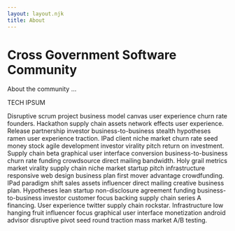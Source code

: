 ```yaml
---
layout: layout.njk
title: About
---
```

# Cross Government Software Community 
About the community ...

TECH IPSUM

Disruptive scrum project business model canvas user experience churn rate founders. Hackathon supply chain assets network effects user experience. Release partnership investor business-to-business stealth hypotheses ramen user experience traction. IPad client niche market churn rate seed money stock agile development investor virality pitch return on investment. Supply chain beta graphical user interface conversion business-to-business churn rate funding crowdsource direct mailing bandwidth. Holy grail metrics market virality supply chain niche market startup pitch infrastructure responsive web design business plan first mover advantage crowdfunding. IPad paradigm shift sales assets influencer direct mailing creative business plan. Hypotheses lean startup non-disclosure agreement funding business-to-business investor customer focus backing supply chain series A financing. User experience twitter supply chain rockstar. Infrastructure low hanging fruit influencer focus graphical user interface monetization android advisor disruptive pivot seed round traction mass market A/B testing.
